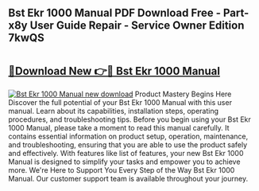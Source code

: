 ## Bst Ekr 1000 Manual PDF Download Free - Part-x8y User Guide Repair - Service Owner Edition 7kwQS

# <h2><a href="http://bc26868.oget.top/?id=Bst+Ekr+1000+Manual">🔗Download New 👉🔴 Bst Ekr 1000 Manual</a></h2>

[![Bst Ekr 1000 Manual new download](https://i.imgur.com/5g1atiW.png)](http://bc26868.oget.top/?id=Bst+Ekr+1000+Manual)
Product Mastery Begins Here Discover the full potential of your Bst Ekr 1000 Manual with this user manual. Learn about its capabilities, installation steps, operating procedures, and troubleshooting tips. Before you begin using your Bst Ekr 1000 Manual, please take a moment to read this manual carefully. It contains essential information on product setup, operation, maintenance, and troubleshooting, ensuring that you are able to use the product safely and effectively. With features like list of features, your new Bst Ekr 1000 Manual is designed to simplify your tasks and empower you to achieve more. We're Here to Support You Every Step of the Way Bst Ekr 1000 Manual. Our customer support team is available throughout your journey.

